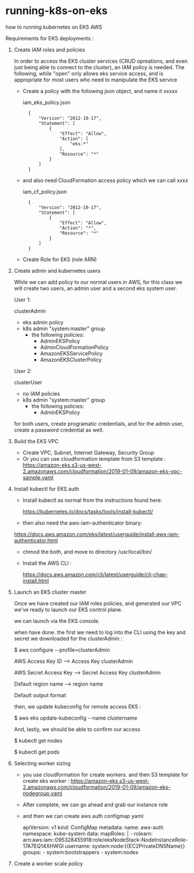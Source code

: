 # running-k8s-on-eks
how to running kubernetes on EKS AWS

Requirements for EKS deployments :


1. Create IAM roles and policies

    In order to access the EKS cluster services (CRUD opreations, and even just being able to connect to the cluster), an IAM policy is needed. The following, while "open" only allows eks service access, and is appropriate for most users who need to manipulate the EKS service

    - Create a policy with the following json object, and name it xxxxx

      iam_eks_policy.json

            {
                "Version": "2012-10-17",
                "Statement": [
                    {
                        "Effect": "Allow",
                        "Action": [
                            "eks:*"
                        ],
                        "Resource": "*"
                    }
                ]
            }

    - and also need CloudFormation access policy which we can call xxxx

      iam_cf_policy.json

            {
                "Version": "2012-10-17",
                "Statement": [
                    {
                        "Effect": "Allow",
                        "Action": "*",
                        "Resource": "*"
                    }
                ]
            }
    - Create Role for EKS (role ARN)           

2. Create admin and kubernetes users

   While we can add policy to our normal users in AWS, for this class we will create two users, an admin user and a second eks system user.

   User 1:

   clusterAdmin
   - eks admin policy
   - k8s admin "system:master" group
     - the following policies:
       - AdminEKSPolicy
       - AdminCloudFormationPolicy
       - AmazonEKSServicePolicy
       - AmazonEKSClusterPolicy

   User 2:

   clusterUser
   - no IAM policies
   - k8s admin "system:master" group
     - the following policies:
       - AdminEKSPolicy

   for both users, create programatic credentials, and for the admin user, create a password credential as well.

3. Build the EKS VPC

   - Create VPC, Subnet, Internet Gateway, Security Group
   - Or you can use cloudformation template from S3 template : https://amazon-eks.s3-us-west-2.amazonaws.com/cloudformation/2019-01-09/amazon-eks-vpc-sample.yaml

4. Install kubectl for EKS auth
   
   - Install kubectl as normal from the instructions found here:
     
     https://kubernetes.io/docs/tasks/tools/install-kubectl/

   -  then also need the aws-iam-authenticator binary:
     
     https://docs.aws.amazon.com/eks/latest/userguide/install-aws-iam-authenticator.html

   -  chmod the both, and move to directory /usr/local/bin/

   - Install the AWS CLI :
     
     https://docs.aws.amazon.com/cli/latest/userguide/cli-chap-install.html


5. Launch an EKS cluster master

   Once we have created our IAM roles policies, and generated our VPC we've ready to launch our EKS control plane.

   we can launch via the EKS console.

   when have done. the first we need to log into the CLI using the key and secret we downloaded for the clusterAdmin :

   $ aws configure --profile=clusterAdmin

     AWS Access Key ID --> Access Key clusterAdmin

     AWS Secret Access Key -->  Secret Access Key clusterAdmin

     Default region name --> region name

     Default output format 

   then, we update kubeconfig for remote access EKS :

   $ aws eks update-kubeconfig --name clustername

   And, lastly, we should be able to confirm our access

   $ kubectl get nodes

   $ kubectl get pods

6. Selecting worker sizing

   - you use cloudformation for create workers. and then S3 template for create eks worker : https://amazon-eks.s3-us-west-2.amazonaws.com/cloudformation/2019-01-09/amazon-eks-nodegroup.yaml

   - After complete, we can go ahead and grab our instance role

   - and then we can create aws auth configmap yaml:

        apiVersion: v1
        kind: ConfigMap
        metadata:
        name: aws-auth
        namespace: kube-system
        data:
        mapRoles: |
            - rolearn: arn:aws:iam::095328455918:role/eksNodeStack-NodeInstanceRole-17A7EQ14XHWGI
            username: system:node:{{EC2PrivateDNSName}}
            groups:
                - system:bootstrappers
                - system:nodes

7. Create a worker scale policy